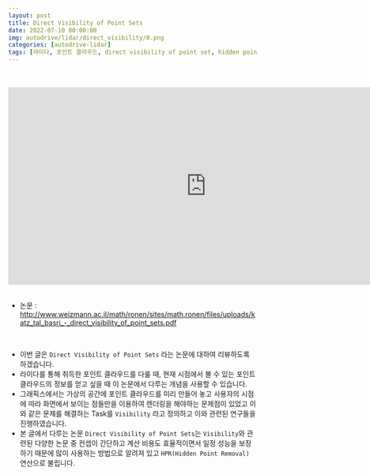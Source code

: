 ```yaml
---
layout: post
title: Direct Visibility of Point Sets 
date: 2022-07-10 00:00:00
img: autodrive/lidar/direct_visibility/0.png
categories: [autodrive-lidar] 
tags: [라이다, 포인트 클라우드, direct visibility of point set, hidden points removal] # add tag
---
```


<br>

<br>
<div style="text-align: center;">
    <iframe src="https://www.youtube.com/embed/y77VcOot_Aw" frameborder="0" allowfullscreen="true" width="800px" height="400px"> </iframe>
</div>

<br>

- 논문 : http://www.weizmann.ac.il/math/ronen/sites/math.ronen/files/uploads/katz_tal_basri_-_direct_visibility_of_point_sets.pdf

<br>

- 이번 글은 `Direct Visibility of Point Sets` 라는 논문에 대하여 리뷰하도록 하겠습니다.
- 라이다를 통해 취득한 포인트 클라우드를 다룰 때, 현재 시점에서 볼 수 있는 포인트 클라우드의 정보를 얻고 싶을 때 이 논문에서 다루는 개념을 사용할 수 있습니다.
- 그래픽스에서는 가상의 공간에 포인트 클라우드를 미리 만들어 놓고 사용자의 시점에 따라 화면에서 보이는 점들만을 이용하여 렌더링을 해야하는 문제점이 있었고 이와 같은 문제를 해결하는 Task를 `Visibility` 라고 정의하고 이와 관련된 연구들을 진행하였습니다.
- 본 글에서 다루는 논문 `Direct Visibility of Point Sets`는 `Visibility`와 관련된 다양한 논문 중 컨셉이 간단하고 계산 비용도 효율적이면서 일정 성능을 보장하기 때문에 많이 사용하는 방법으로 알려져 있고 `HPR(Hidden Point Removal)` 연산으로 불립니다.

<br>

